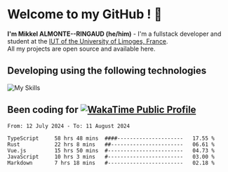 # Welcome to my GitHub ! 🌃

**I'm Mikkel ALMONTE--RINGAUD (he/him)** - I'm a fullstack developer and student at the [IUT of the University of Limoges, France](https://iut.unilim.fr). \
All my projects are open source and available here.

## Developing using the following technologies

![My Skills](https://skillicons.dev/icons?i=dart,solidjs,pnpm,nodejs,ts,js,vercel,netlify,html,css,rust,astro,git,vue,md,electron,figma,github,bash,bun,cloudflare,py,tailwind,nginx,npm,tauri,vite,zig,yarn,windicss&theme=dark)

## Been coding for [![WakaTime Public Profile](https://wakatime.com/badge/user/0839e595-e07a-435c-8d59-ed95f2a3d6dd.svg?style=flat-square)](https://wakatime.com/@0839e595-e07a-435c-8d59-ed95f2a3d6dd)

<!--START_SECTION:waka-->

```plain
From: 12 July 2024 - To: 11 August 2024

TypeScript     58 hrs 48 mins  ####---------------------   17.55 %
Rust           22 hrs 8 mins   ##-----------------------   06.61 %
Vue.js         15 hrs 50 mins  #------------------------   04.73 %
JavaScript     10 hrs 3 mins   #------------------------   03.00 %
Markdown       7 hrs 18 mins   #------------------------   02.18 %
```

<!--END_SECTION:waka-->
